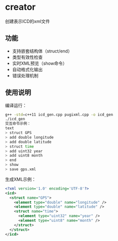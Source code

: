 # creator

创建表示ICD的xml文件

## 功能

- 支持嵌套结构体（struct/end）
- 类型有效性检查
- 实时XML预览（show命令）
- 自动格式化输出
- 错误处理机制

## 使用说明

​编译运行：
```bash
g++ -std=c++11 icd_gen.cpp pugixml.cpp -o icd_gen
./icd_gen
​交互命令示例：
text
> struct GPS
> add double longitude
> add double latitude
> struct time
> add uint32 year
> add uint8 month
> end
> show
> save gps.xml
```
​生成XML示例：
```xml
<?xml version='1.0' encoding='UTF-8'?>
<icd>
  <struct name="GPS">
    <element type="double" name="longitude" />
    <element type="double" name="latitude" />
    <struct name="time">
      <element type="uint32" name="year" />
      <element type="uint8" name="month" />
    </struct>
  </struct>
</icd>
```